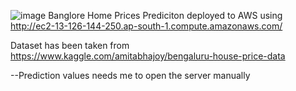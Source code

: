 ![image](https://user-images.githubusercontent.com/30076790/147869466-98f43e1b-ddae-4651-8305-f567910902d0.png)
Banglore Home Prices Prediciton deployed to AWS using http://ec2-13-126-144-250.ap-south-1.compute.amazonaws.com/

Dataset has been taken from https://www.kaggle.com/amitabhajoy/bengaluru-house-price-data

--Prediction values needs me to open the server manually
